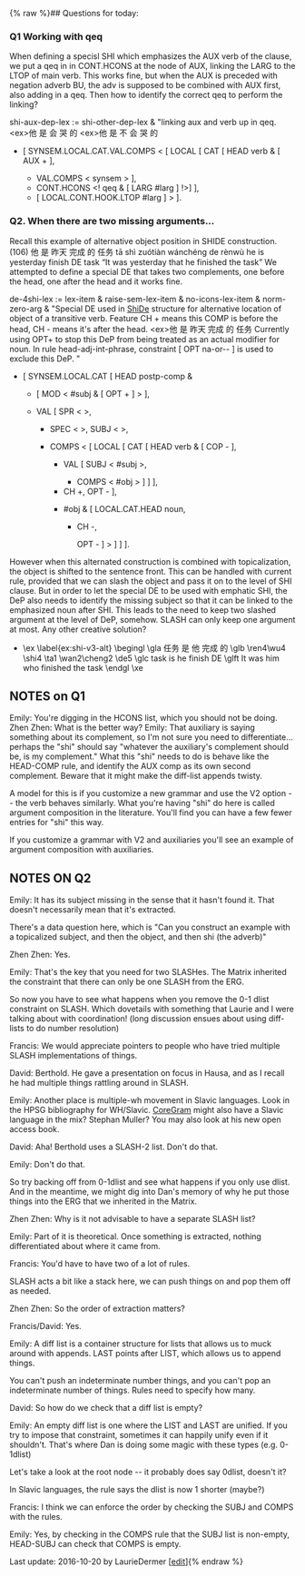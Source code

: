 {% raw %}## Questions for today:

### Q1 Working with qeq

When defining a specisl SHI which emphasizes the AUX verb of the clause,
we put a qeq in in CONT.HCONS at the node of AUX, linking the LARG to
the LTOP of main verb. This works fine, but when the AUX is preceded
with negation adverb BU, the adv is supposed to be combined with AUX
first, also adding in a qeq. Then how to identify the correct qeq to
perform the linking?

shi-aux-dep-lex := shi-other-dep-lex & "linking aux and verb up in qeq.
&lt;ex&gt;他 是 会 哭 的 &lt;ex&gt;他 是 不 会 哭 的

- \[ SYNSEM.LOCAL.CAT.VAL.COMPS &lt; \[ LOCAL \[ CAT \[ HEAD verb & \[
AUX + \],
  
  - VAL.COMPS &lt; synsem &gt; \],
  
  <!-- -->

  
  - CONT.HCONS &lt;! qeq & \[ LARG \#larg \] !&gt;\] \],
  
  <!-- -->

  
  - \[ LOCAL.CONT.HOOK.LTOP \#larg \] &gt; \].

### Q2. When there are two missing arguments...

Recall this example of alternative object position in SHIDE
construction. (106) 他 是 昨天 完成 的 任务 tā shı̀ zuótiàn wánchéng de
rènwù he is yesterday finish DE task “It was yesterday that he finished
the task” We attempted to define a special DE that takes two
complements, one before the head, one after the head and it works fine.

de-4shi-lex := lex-item & raise-sem-lex-item & no-icons-lex-item &
norm-zero-arg & "Special DE used in [ShiDe](/ShiDe) structure for
alternative location of object of a transitive verb. Feature CH + means
this COMP is before the head, CH - means it's after the head.
&lt;ex&gt;他 是 昨天 完成 的 任务 Currently using OPT+ to stop this DeP
from being treated as an actual modifier for noun. In rule
head-adj-int-phrase, constraint \[ OPT na-or-- \] is used to exclude
this DeP. "

- \[ SYNSEM.LOCAL.CAT \[ HEAD postp-comp &
  
  - \[ MOD &lt; \#subj & \[ OPT + \] &gt; \],
  
  <!-- -->

  
  - VAL \[ SPR &lt; &gt;,
    
    - SPEC &lt; &gt;, SUBJ &lt; &gt;,
    
    <!-- -->

    
    - COMPS &lt; \[ LOCAL \[ CAT \[ HEAD verb & \[ COP - \],
      
      - VAL \[ SUBJ &lt; \#subj &gt;,
        
        - COMPS &lt; \#obj &gt; \] \] \],
      
      <!-- -->

      
      - CH +, OPT - \],
      
      <!-- -->

      
      - \#obj & \[ LOCAL.CAT.HEAD noun,
        
        - CH -,
          
          OPT - \] &gt; \] \] \].

However when this alternated construction is combined with
topicalization, the object is shifted to the sentence front. This can be
handled with current rule, provided that we can slash the object and
pass it on to the level of SHI clause. But in order to let the special
DE to be used with emphatic SHI, the DeP also needs to identify the
missing subject so that it can be linked to the emphasized noun after
SHI. This leads to the need to keep two slashed argument at the level of
DeP, somehow. SLASH can only keep one argument at most. Any other
creative solution?

- \\ex \\label{ex:shi-v3-alt} \\begingl \\gla 任务 是 他 完成 的 \\glb
\\ren4\\wu4 \\shi4 \\ta1 \\wan2\\cheng2 \\de5 \\glc task is he
finish DE \\glft It was him who finished the task \\endgl \\xe

## NOTES on Q1

Emily: You're digging in the HCONS list, which you should not be doing.
Zhen Zhen: What is the better way? Emily: That auxiliary is saying
something about its complement, so I'm not sure you need to
differentiate... perhaps the "shi" should say "whatever the auxiliary's
complement should be, is my complement." What this "shi" needs to do is
behave like the HEAD-COMP rule, and identify the AUX comp as its own
second complement. Beware that it might make the diff-list appends
twisty.

A model for this is if you customize a new grammar and use the V2 option
-- the verb behaves similarly. What you're having "shi" do here is
called argument composition in the literature. You'll find you can have
a few fewer entries for "shi" this way.

If you customize a grammar with V2 and auxiliaries you'll see an example
of argument composition with auxiliaries.

## NOTES ON Q2

Emily: It has its subject missing in the sense that it hasn't found it.
That doesn't necessarily mean that it's extracted.

There's a data question here, which is "Can you construct an example
with a topicalized subject, and then the object, and then shi (the
adverb)"

Zhen Zhen: Yes.

Emily: That's the key that you need for two SLASHes. The Matrix
inherited the constraint that there can only be one SLASH from the ERG.

So now you have to see what happens when you remove the 0-1 dlist
constraint on SLASH. Which dovetails with something that Laurie and I
were talking about with coordination! (long discussion ensues about
using diff-lists to do number resolution)

Francis: We would appreciate pointers to people who have tried multiple
SLASH implementations of things.

David: Berthold. He gave a presentation on focus in Hausa, and as I
recall he had multiple things rattling around in SLASH.

Emily: Another place is multiple-wh movement in Slavic languages. Look
in the HPSG bibliography for WH/Slavic. [CoreGram](/CoreGram) might also
have a Slavic language in the mix? Stephan Muller? You may also look at
his new open access book.

David: Aha! Berthold uses a SLASH-2 list. Don't do that.

Emily: Don't do that.

So try backing off from 0-1dlist and see what happens if you only use
dlist. And in the meantime, we might dig into Dan's memory of why he put
those things into the ERG that we inherited in the Matrix.

Zhen Zhen: Why is it not advisable to have a separate SLASH list?

Emily: Part of it is theoretical. Once something is extracted, nothing
differentiated about where it came from.

Francis: You'd have to have two of a lot of rules.

SLASH acts a bit like a stack here, we can push things on and pop them
off as needed.

Zhen Zhen: So the order of extraction matters?

Francis/David: Yes.

Emily: A diff list is a container structure for lists that allows us to
muck around with appends. LAST points after LIST, which allows us to
append things.

You can't push an indeterminate number things, and you can't pop an
indeterminate number of things. Rules need to specify how many.

David: So how do we check that a diff list is empty?

Emily: An empty diff list is one where the LIST and LAST are unified. If
you try to impose that constraint, sometimes it can happily unify even
if it shouldn't. That's where Dan is doing some magic with these types
(e.g. 0-1dlist)

Let's take a look at the root node -- it probably does say 0dlist,
doesn't it?

In Slavic languages, the rule says the dlist is now 1 shorter (maybe?)

Francis: I think we can enforce the order by checking the SUBJ and COMPS
with the rules.

Emily: Yes, by checking in the COMPS rule that the SUBJ list is
non-empty, HEAD-SUBJ can check that COMPS is empty.

Last update: 2016-10-20 by LaurieDermer [[edit](https://github.com/delph-in/docs/wiki/LadUW20161020/_edit)]{% endraw %}